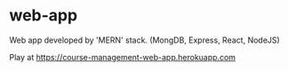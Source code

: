 # web-app
 
Web app developed by 'MERN' stack. (MongDB, Express, React, NodeJS)

Play at https://course-management-web-app.herokuapp.com
